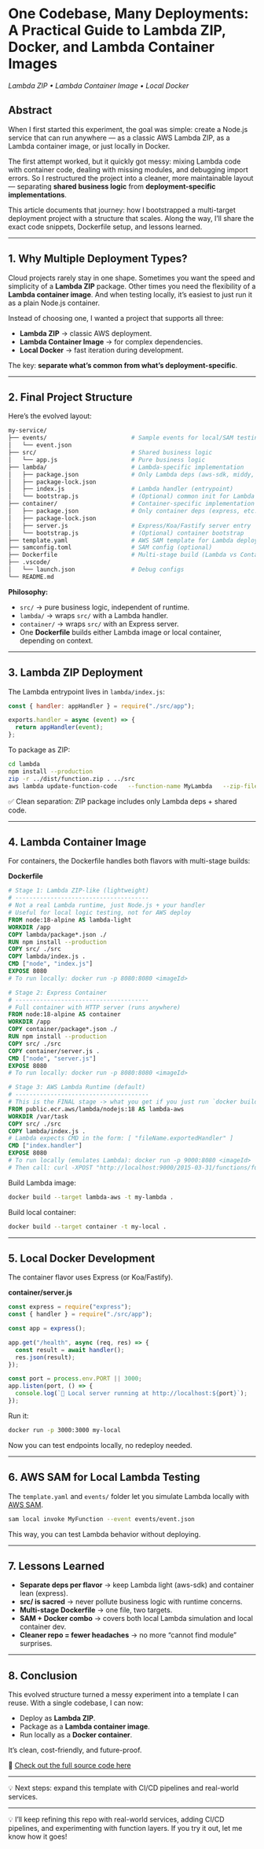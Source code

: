 # One Codebase, Many Deployments: A Practical Guide to Lambda ZIP, Docker, and Lambda Container Images
*Lambda ZIP • Lambda Container Image • Local Docker*

## Abstract
When I first started this experiment, the goal was simple: create a Node.js service that can run anywhere — as a classic AWS Lambda ZIP, as a Lambda container image, or just locally in Docker.  

The first attempt worked, but it quickly got messy: mixing Lambda code with container code, dealing with missing modules, and debugging import errors. So I restructured the project into a cleaner, more maintainable layout — separating **shared business logic** from **deployment-specific implementations**.  

This article documents that journey: how I bootstrapped a multi-target deployment project with a structure that scales. Along the way, I’ll share the exact code snippets, Dockerfile setup, and lessons learned.  

---

## 1. Why Multiple Deployment Types?

Cloud projects rarely stay in one shape. Sometimes you want the speed and simplicity of a **Lambda ZIP** package. Other times you need the flexibility of a **Lambda container image**. And when testing locally, it’s easiest to just run it as a plain Node.js container.  

Instead of choosing one, I wanted a project that supports all three:  
- **Lambda ZIP** → classic AWS deployment.  
- **Lambda Container Image** → for complex dependencies.  
- **Local Docker** → fast iteration during development.  

The key: **separate what’s common from what’s deployment-specific**.  

---

## 2. Final Project Structure

Here’s the evolved layout:  

```bash
my-service/
├── events/                        # Sample events for local/SAM testing
│   └── event.json
├── src/                           # Shared business logic
│   └── app.js                     # Pure business logic
├── lambda/                        # Lambda-specific implementation
│   ├── package.json               # Only Lambda deps (aws-sdk, middy, etc.)
│   ├── package-lock.json
│   ├── index.js                   # Lambda handler (entrypoint)
│   └── bootstrap.js               # (Optional) common init for Lambda flavor
├── container/                     # Container-specific implementation
│   ├── package.json               # Only container deps (express, etc.)
│   ├── package-lock.json
│   ├── server.js                  # Express/Koa/Fastify server entry
│   └── bootstrap.js               # (Optional) container bootstrap
├── template.yaml                  # AWS SAM template for Lambda deploy
├── samconfig.toml                 # SAM config (optional)
├── Dockerfile                     # Multi-stage build (Lambda vs Container)
├── .vscode/
│   └── launch.json                # Debug configs
└── README.md
```

**Philosophy:**  
- `src/` → pure business logic, independent of runtime.  
- `lambda/` → wraps `src/` with a Lambda handler.  
- `container/` → wraps `src/` with an Express server.  
- One **Dockerfile** builds either Lambda image or local container, depending on context.  

---

## 3. Lambda ZIP Deployment

The Lambda entrypoint lives in `lambda/index.js`:  

```js
const { handler: appHandler } = require("./src/app");

exports.handler = async (event) => {
  return appHandler(event);
};
```

To package as ZIP:  

```bash
cd lambda
npm install --production
zip -r ../dist/function.zip . ../src
aws lambda update-function-code   --function-name MyLambda   --zip-file fileb://../dist/function.zip
```

✅ Clean separation: ZIP package includes only Lambda deps + shared code.  

---

## 4. Lambda Container Image

For containers, the Dockerfile handles both flavors with multi-stage builds:  

**Dockerfile**  

```dockerfile
# Stage 1: Lambda ZIP-like (lightweight) 
# --------------------------------------
# Not a real Lambda runtime, just Node.js + your handler
# Useful for local logic testing, not for AWS deploy
FROM node:18-alpine AS lambda-light
WORKDIR /app
COPY lambda/package*.json ./ 
RUN npm install --production
COPY src/ ./src
COPY lambda/index.js .
CMD ["node", "index.js"]
EXPOSE 8080
# To run locally: docker run -p 8080:8080 <imageId>

# Stage 2: Express Container
# --------------------------------------
# Full container with HTTP server (runs anywhere)
FROM node:18-alpine AS container
WORKDIR /app
COPY container/package*.json ./
RUN npm install --production
COPY src/ ./src
COPY container/server.js .
CMD ["node", "server.js"]
EXPOSE 8080
# To run locally: docker run -p 8080:8080 <imageId>

# Stage 3: AWS Lambda Runtime (default)
# --------------------------------------
# This is the FINAL stage -> what you get if you just run `docker build`
FROM public.ecr.aws/lambda/nodejs:18 AS lambda-aws
WORKDIR /var/task
COPY src/ ./src
COPY lambda/index.js .
# Lambda expects CMD in the form: [ "fileName.exportedHandler" ]
CMD ["index.handler"]
EXPOSE 8080
# To run locally (emulates Lambda): docker run -p 9000:8080 <imageId>
# Then call: curl -XPOST "http://localhost:9000/2015-03-31/functions/function/invocations" -d '{}'
```

Build Lambda image:  

```bash
docker build --target lambda-aws -t my-lambda .
```

Build local container:  

```bash
docker build --target container -t my-local .
```

---

## 5. Local Docker Development

The container flavor uses Express (or Koa/Fastify).  

**container/server.js**  

```js
const express = require("express");
const { handler } = require("./src/app");

const app = express();

app.get("/health", async (req, res) => {
  const result = await handler();
  res.json(result);
});

const port = process.env.PORT || 3000;
app.listen(port, () => {
  console.log(`🚀 Local server running at http://localhost:${port}`);
});
```

Run it:  

```bash
docker run -p 3000:3000 my-local
```

Now you can test endpoints locally, no redeploy needed.  

---

## 6. AWS SAM for Local Lambda Testing

The `template.yaml` and `events/` folder let you simulate Lambda locally with [AWS SAM](https://docs.aws.amazon.com/serverless-application-model/).  

```bash
sam local invoke MyFunction --event events/event.json
```

This way, you can test Lambda behavior without deploying.  

---

## 7. Lessons Learned

- **Separate deps per flavor** → keep Lambda light (aws-sdk) and container lean (express).  
- **src/ is sacred** → never pollute business logic with runtime concerns.  
- **Multi-stage Dockerfile** → one file, two targets.  
- **SAM + Docker combo** → covers both local Lambda simulation and local container dev.  
- **Cleaner repo = fewer headaches** → no more “cannot find module” surprises.  

---

## 8. Conclusion

This evolved structure turned a messy experiment into a template I can reuse. With a single codebase, I can now:  
- Deploy as **Lambda ZIP**.  
- Package as a **Lambda container image**.  
- Run locally as a **Docker container**.  

It’s clean, cost-friendly, and future-proof.  

🔗 [Check out the full source code here](./)  

---

💡 Next steps: expand this template with CI/CD pipelines and real-world services.  



---

💡 I’ll keep refining this repo with real-world services, adding CI/CD pipelines, and experimenting with function layers. If you try it out, let me know how it goes!
